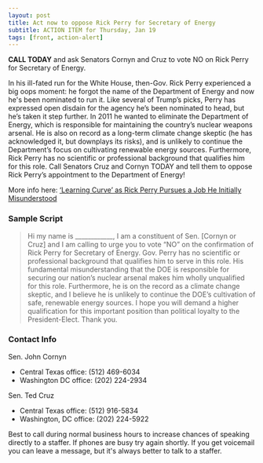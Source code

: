```yaml
---
layout: post
title: Act now to oppose Rick Perry for Secretary of Energy
subtitle: ACTION ITEM for Thursday, Jan 19
tags: [front, action-alert]
---
```


**CALL TODAY** and ask Senators Cornyn and Cruz to vote NO on Rick Perry for Secretary of Energy.

In his ill-fated run for the White House, then-Gov. Rick Perry experienced a big oops moment: he forgot the name of the Department of Energy and now he's been nominated to run it. Like several of Trump’s picks, Perry has expressed open disdain for the agency he’s been nominated to head, but he’s taken it step further. In 2011 he wanted to eliminate the Department of Energy, which is responsible for maintaining the country’s nuclear weapons arsenal. He is also on record as a long-term climate change skeptic (he has acknowledged it, but downplays its risks), and is unlikely to continue the Department’s focus on cultivating renewable energy sources. Furthermore, Rick Perry has no scientific or professional background that qualifies him for this role. Call Senators Cruz and Cornyn TODAY and tell them to oppose Rick Perry’s appointment to the Department of Energy!


More info here: [‘Learning Curve’ as Rick Perry Pursues a Job He Initially Misunderstood](https://www.nytimes.com/2017/01/18/us/politics/rick-perry-energy-secretary-donald-trump.html)


### Sample Script

> Hi my name is ____________, I am a constituent of Sen. [Cornyn or Cruz] and I am calling to urge you to vote “NO” on the confirmation of Rick Perry for Secretary of Energy. Gov. Perry has no scientific or professional background that qualifies him to serve in this role. His fundamental misunderstanding that the DOE is responsible for securing our nation’s nuclear arsenal makes him wholly unqualified for this role. Furthermore, he is on the record as a climate change skeptic, and I believe he is unlikely to continue the DOE’s cultivation of safe, renewable energy sources. I hope you will demand a higher qualification for this important position than political loyalty to the President-Elect. Thank you.


### Contact Info

Sen. John Cornyn

* Central Texas office: (512) 469-6034
* Washington DC office: (202) 224-2934

Sen. Ted Cruz

* Central Texas office: (512) 916-5834
* Washington, DC office: (202) 224-5922

Best to call during normal business hours to increase chances of speaking
directly to a staffer. If phones are busy try again shortly. If you get
voicemail you can leave a message, but it's always better to talk to
a staffer.

